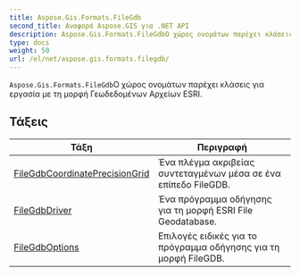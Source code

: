 ```yaml
---
title: Aspose.Gis.Formats.FileGdb
second_title: Αναφορά Aspose.GIS για .NET API
description: Aspose.Gis.Formats.FileGdbΟ χώρος ονομάτων παρέχει κλάσεις για εργασία με τη μορφή Γεωδεδομένων Αρχείων ESRI.
type: docs
weight: 50
url: /el/net/aspose.gis.formats.filegdb/
---
```

`Aspose.Gis.Formats.FileGdb`Ο χώρος ονομάτων παρέχει κλάσεις για εργασία με τη μορφή Γεωδεδομένων Αρχείων ESRI.

## Τάξεις

| Τάξη | Περιγραφή |
| --- | --- |
| [FileGdbCoordinatePrecisionGrid](./filegdbcoordinateprecisiongrid/) | Ένα πλέγμα ακριβείας συντεταγμένων μέσα σε ένα επίπεδο FileGDB. |
| [FileGdbDriver](./filegdbdriver/) | Ένα πρόγραμμα οδήγησης για τη μορφή ESRI File Geodatabase. |
| [FileGdbOptions](./filegdboptions/) | Επιλογές ειδικές για το πρόγραμμα οδήγησης για τη μορφή FileGDB. |


